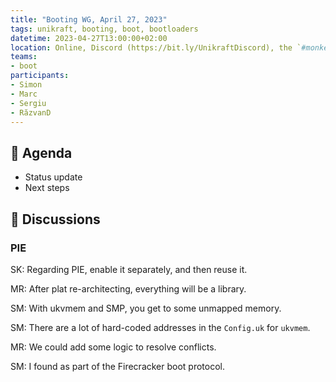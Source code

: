 ```yaml
---
title: "Booting WG, April 27, 2023"
tags: unikraft, booting, boot, bootloaders
datetime: 2023-04-27T13:00:00+02:00
location: Online, Discord (https://bit.ly/UnikraftDiscord), the `#monkey-business` voice channel
teams:
- boot
participants:
- Simon
- Marc
- Sergiu
- RăzvanD
---
```


## :dart: Agenda

- Status update
- Next steps

## :closed_book: Discussions

### PIE

SK: Regarding PIE, enable it separately, and then reuse it.

MR: After plat re-architecting, everything will be a library.

SM: With ukvmem and SMP, you get to some unmapped memory.

SM: There are a lot of hard-coded addresses in the `Config.uk` for `ukvmem`.

MR: We could add some logic to resolve conflicts.

SM: I found as part of the Firecracker boot protocol.
